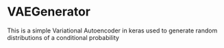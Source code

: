 # VAEGenerator
This is a simple Variational Autoencoder in keras used to generate random distributions of a conditional probability
